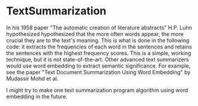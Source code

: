 # TextSummarization
In his 1958 paper "The automatic creation of literature abstracts" H.P. Luhn hypothesized hypothesized that the more
often words appear, the more crucial they are to the text's meaning. This is what is done in the following code:
it extracts the frequencies of each word in the sentences and retains the sentences with the highest frequency scores.
This is a simple, working technique, but it is not state-of-the-art. Other advanced text summarizers would use
word embedding to extract semantic significance.
For example, see the paper "Text Document Summarization Using Word Embedding" by Mudassir Mohd et al.

I might try to make one text summarization program algorithm using word embedding in the future.
